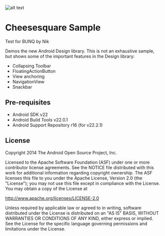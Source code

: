 ![alt text](https://raw.githubusercontent.com/chrisbanes/cheesesquare/master/art/icon.png)

Cheesesquare Sample
===================================

Test for BUNQ by Nik

Demos the new Android Design library. This is not an exhaustive sample, but shows
some of the important features in the Design library:

- Collapsing Toolbar
- FloatingActionButton
- View anchoring
- NavigationView
- Snackbar

Pre-requisites
--------------

- Android SDK v22
- Android Build Tools v22.0.1
- Android Support Repository r16 (for v22.2.1)

License
-------

Copyright 2014 The Android Open Source Project, Inc.

Licensed to the Apache Software Foundation (ASF) under one or more contributor
license agreements.  See the NOTICE file distributed with this work for
additional information regarding copyright ownership.  The ASF licenses this
file to you under the Apache License, Version 2.0 (the "License"); you may not
use this file except in compliance with the License.  You may obtain a copy of
the License at

http://www.apache.org/licenses/LICENSE-2.0

Unless required by applicable law or agreed to in writing, software
distributed under the License is distributed on an "AS IS" BASIS, WITHOUT
WARRANTIES OR CONDITIONS OF ANY KIND, either express or implied.  See the
License for the specific language governing permissions and limitations under
the License.
